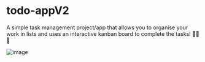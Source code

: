 # todo-appV2
A simple task management project/app that allows you to organise your work in lists
and uses an interactive kanban board to complete the tasks! 🚀🚀🚀

![image](https://github.com/Pratik-Karale/todo-appV2/assets/74715140/8149f0a7-1f2c-42aa-b5b3-2d43821f3dde)

